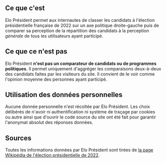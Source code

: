 ## Ce que c'est

Elo Président permet aux internautes de classer les candidats à l'élection présidentielle française de 2022 sur un axe politique droite-gauche puis de comparer sa perception de la répartition des candidats à la perception _générale_ de tous les utilisateurs ayant participé.

## Ce que ce n'est pas

Elo Président **n'est pas un comparateur de candidats ou de programmes politiques.**
Il permet uniquement d'aggréger les comparaisons deux-à-deux des candidats faites par les visiteurs du site. Il convient de le voir comme l'opinion moyenne des personnes ayant participé.

## Utilisation des données personnelles

Aucune donnée personnelle n'est récoltée par Elo Président. Les choix délibérés de n'avoir ni authentification ni système de traçage par cookies ou autre ainsi que d'ouvrir le code source du site ont été fait pour garantir l'anonymat absolut des réponses données.

## Sources

Toutes les informations données par Elo Président sont tirées de [la page Wikipédia de l'élection présidentielle de 2022](https://fr.wikipedia.org/wiki/Candidats*%C3%A0_l'%C3%A9lection_pr%C3%A9sidentielle_fran%C3%A7aise_de_2022).

